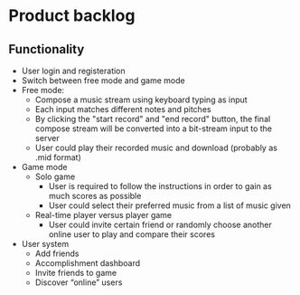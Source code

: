 # Product backlog

## Functionality

- User login and registeration
- Switch between free mode and game mode
- Free mode:
  - Compose a music stream using keyboard typing as input
  - Each input matches different notes and pitches
  - By clicking the "start record" and "end record" button, the final compose stream will be converted into a bit-stream input to the server
  - User could play their recorded music and download (probably as .mid format)
- Game mode
  - Solo game
    - User is required to follow the instructions in order to gain as much scores as possible
    - User could select their preferred music from a list of music given
  - Real-time player versus player game
    - User could invite certain friend or randomly choose another online user to play and compare their scores
- User system
  - Add friends
  - Accomplishment dashboard
  - Invite friends to game
  - Discover “online” users

